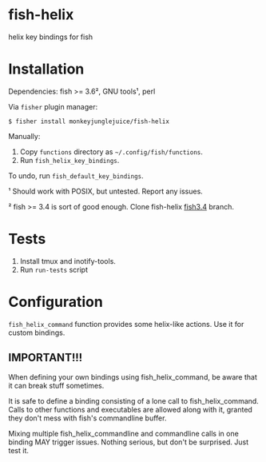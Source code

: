 # fish-helix
helix key bindings for fish

# Installation

Dependencies: fish >= 3.6², GNU tools¹, perl

Via `fisher` plugin manager:
``` shell
$ fisher install monkeyjunglejuice/fish-helix
```
Manually:
1. Copy `functions` directory as `~/.config/fish/functions`.
2. Run `fish_helix_key_bindings`.

To undo, run `fish_default_key_bindings`.

¹ Should work with POSIX, but untested. Report any issues.

² fish >= 3.4 is sort of good enough. Clone fish-helix
[fish3.4](https://github.com/sshilovsky/fish-helix/tree/fish3.4) branch.

# Tests

1. Install tmux and inotify-tools.
2. Run `run-tests` script

# Configuration

`fish_helix_command` function provides some helix-like actions. Use it for custom bindings.

## IMPORTANT!!!

When defining your own bindings using fish_helix_command, be aware that it can break
stuff sometimes.

It is safe to define a binding consisting of a lone call to fish_helix_command.
Calls to other functions and executables are allowed along with it, granted they don't mess
with fish's commandline buffer.

Mixing multiple fish_helix_commandline and commandline calls in one binding MAY trigger issues.
Nothing serious, but don't be surprised. Just test it.
